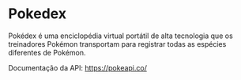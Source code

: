 # Pokedex

Pokédex é uma enciclopédia virtual portátil de alta tecnologia que os treinadores Pokémon transportam para registrar todas as espécies diferentes de Pokémon.

Documentação da API: https://pokeapi.co/


